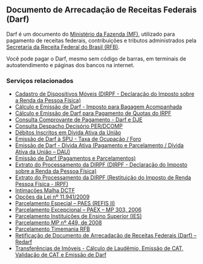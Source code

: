 Documento de Arrecadação de Receitas Federais (Darf)
---

Darf é um documento do [Ministério da Fazenda (MF)], utilizado para pagamento de receitas federais, contribuições e tributos administrados pela [Secretaria da Receita Federal do Brasil (RFB)].

Você pode pagar o Darf, mesmo sem código de barras, em terminais de autoatendimento e páginas dos bancos na internet.

[Ministério da Fazenda (MF)]:/orgao/ministerio-da-fazenda-mf
[Secretaria da Receita Federal do Brasil (RFB)]:/orgao/secretaria-da-receita-federal-do-brasil-rfb

### Serviços relacionados

* [Cadastro de Dispositivos Móveis (DIRPF - Declaração do Imposto sobre a Renda da Pessoa Física)](/servico/cadastro-de-dispositivos-moveis-dirpf-declaracao-do-imposto-sobre-a-renda-da-pessoa-fisica-declaracoes-e-demonstrativos)
* [Cálculo e Emissão de Darf - Imposto para Bagagem Acompanhada](/servico/calculo-e-emissao-de-darf-imposto-para-bagagem-acompanhada)
* [Cálculo e Emissão de Darf para Pagamento de Quotas do IRPF](/servico/calculo-e-emissao-de-darf-para-pagamento-de-quotas-do-irpf)
* [Consulta Comprovante de Pagamento - Darf e DJE](/servico/consulta-comprovante-de-pagamento-darf-e-dje)
* [Consulta Despacho Decisório PER/DCOMP](/servico/consulta-despacho-decisorio-per-dcomp)
* [Débitos Inscritos em Dívida Ativa da União](/servico/debitos-inscritos-em-divida-ativa-da-uniao)
* [Emissão de Darf à SPU - Taxa de Ocupação / Foro](/servico/emissao-de-darf-a-spu-taxa-de-ocupacao-foro)
* [Emissão de Darf - Dívida Ativa (Pagamento e Parcelamento / Dívida Ativa da União – DAU)](/servico/emissao-de-darf-divida-ativa-pagamento-e-parcelamento-divida-ativa-da-uniao-dau)
* [Emissão de Darf (Pagamentos e Parcelamentos)](/servico/emissao-de-darf-pagamentos-e-parcelamentos)
* [Extrato do Processamento da DIRPF (DIRPF - Declaração do Imposto sobre a Renda da Pessoa Física)](/servico/extrato-do-processamento-da-dirpf-dirpf-declaracao-do-imposto-sobre-a-renda-da-pessoa-fisica-declaracoes-e-demonstrativos)
* [Extrato do Processamento da DIRPF (Restituição do Imposto de Renda Pessoa Física - IRPF)](/servico/extrato-do-processamento-da-dirpf-restituicao-do-imposto-de-renda-pessoa-fisica-irpf-restituicao-e-compensacao)
* [Intimações Malha DCTF](/servico/intimacoes-malha-dctf)
* [Opções da Lei nº 11.941/2009](/servico/opcoes-da-lei-n-11-941-2009)
* [Parcelamento Especial – PAES (REFIS II)](/servico/parcelamento-especial-paes-refis-ii)
* [Parcelamento Excepcional – PAEX – MP 303, 2006](/servico/parcelamento-excepcional-paex-mp-303-2006)
* [Parcelamento Instituições de Ensino Superior (IES)](/servico/parcelamento-instituicoes-de-ensino-superior-ies)
* [Parcelamento MP nº 449, de 2008](/servico/parcelamento-mp-n-449-de-2008)
* [Parcelamento Timemania RFB](/servico/parcelamento-timemania-rfb)
* [Retificação de Documento de Arrecadação de Receitas Federais (Darf) – Redarf](/servico/retificacao-de-documento-de-arrecadacao-de-receitas-federais-darf-redarf)
* [Transferências de Imóveis - Cálculo de Laudêmio, Emissão de CAT, Validação de CAT e Emissão de Darf](/servico/transferencias-de-imoveis-calculo-de-laudemio-emissao-de-cat-validacao-de-cat-e-emissao-de-darf)
